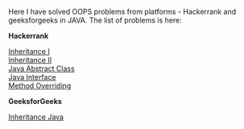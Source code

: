Here I have solved OOPS problems from platforms - Hackerrank and geeksforgeeks in JAVA.
The list of problems is here:  

**Hackerrank**

[Inheritance I](DAY-1/)  
[Inheritance II](DAY-1/)  
[Java Abstract Class](DAY-2/)  
[Java Interface](DAY-3/)  
[Method Overriding](DAY-4/)  

**GeeksforGeeks**  

[Inheritance Java](DAY-5/)
